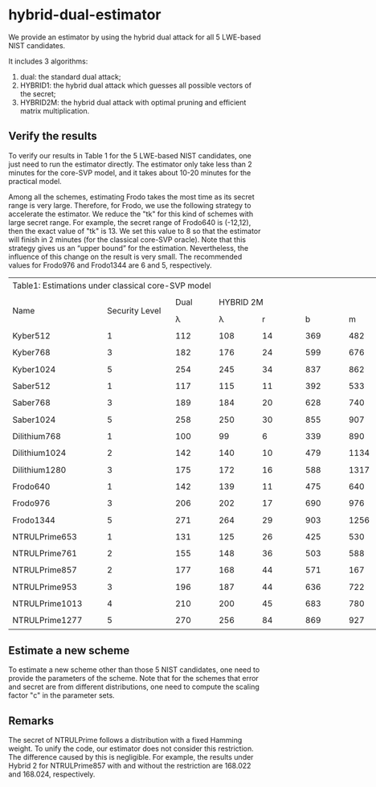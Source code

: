 # hybrid-dual-estimator

We provide an estimator by using the hybrid dual attack for all 5 LWE-based NIST candidates.

It includes 3 algorithms:
1. dual: the standard dual attack;
2. HYBRID1: the hybrid dual attack which guesses all possible vectors of the secret;
3. HYBRID2M: the hybrid dual attack with optimal pruning and efficient matrix multiplication.

## Verify the results 

To verify our results in Table 1 for the 5 LWE-based NIST candidates, one just need to run the estimator directly. 
The estimator only take less than 2 minutes for the core-SVP model, and it takes about 10-20 minutes for the practical model.

Among all the schemes, estimating Frodo takes the most time as its secret range is very large. 
Therefore, for Frodo, we use the following strategy to accelerate the estimator.
We reduce the "tk" for this kind of schemes with large secret range.
For example, the secret range of Frodo640 is (-12,12), then the exact value of "tk" is 13.
We set this value to 8 so that the estimator will finish in 2 minutes (for the classical core-SVP oracle).
Note that this strategy gives us an “upper bound” for the estimation.
Nevertheless, the influence of this change on the result is very small.
The recommended values for Frodo976 and Frodo1344 are 6 and 5, respectively.


<table border=0 align="center" cellpadding=0 cellspacing=0 width=845 style='border-collapse:
 collapse;table-layout:fixed;width:632pt'>
 <col width=187 style='mso-width-source:userset;mso-width-alt:5973;width:140pt'>
 <col width=136 style='mso-width-source:userset;mso-width-alt:4352;width:102pt'>
 <col width=87 span=6 style='width:65pt'>
 <tr height=33 style='mso-height-source:userset;height:25.0pt'>
  <td colspan=8 height=33 class=xl67 width=845 style='height:25.0pt;width:632pt'>Table1: Estimations
  under classical core-SVP model</td>
 </tr>
 <tr height=33 style='mso-height-source:userset;height:25.0pt'>
  <td rowspan=2 height=66 class=xl65 style='height:50.0pt;border-top:none'>Name</td>
  <td rowspan=2 class=xl65 style='border-top:none'>Security Level</td>
  <td class=xl65 style='border-top:none;border-left:none'>Dual</td>
  <td colspan=4 class=xl65 style='border-left:none'>HYBRID 2M</td>
  <td rowspan=2 class=xl65 style='border-top:none'>∆</td>
 </tr>
 <tr height=33 style='mso-height-source:userset;height:25.0pt'>
  <td height=33 class=xl66 style='height:25.0pt;border-top:none;border-left:
  none'>λ</td>
  <td class=xl66 style='border-top:none;border-left:none'>λ</td>
  <td class=xl65 style='border-top:none;border-left:none'>r</td>
  <td class=xl65 style='border-top:none;border-left:none'>b</td>
  <td class=xl65 style='border-top:none;border-left:none'>m</td>
 </tr>
 <tr height=33 style='mso-height-source:userset;height:25.0pt'>
  <td height=33 class=xl65 style='height:25.0pt;border-top:none'>Kyber512</td>
  <td class=xl65 style='border-top:none;border-left:none'>1</td>
  <td class=xl65 style='border-top:none;border-left:none'>112</td>
  <td class=xl65 style='border-top:none;border-left:none'>108</td>
  <td class=xl65 style='border-top:none;border-left:none'>14</td>
  <td class=xl65 style='border-top:none;border-left:none'>369</td>
  <td class=xl65 style='border-top:none;border-left:none'>482</td>
  <td class=xl65 style='border-top:none;border-left:none'>4</td>
 </tr>
 <tr height=33 style='mso-height-source:userset;height:25.0pt'>
  <td height=33 class=xl65 style='height:25.0pt;border-top:none'>Kyber768</td>
  <td class=xl65 style='border-top:none;border-left:none'>3</td>
  <td class=xl65 style='border-top:none;border-left:none'>182</td>
  <td class=xl65 style='border-top:none;border-left:none'>176</td>
  <td class=xl65 style='border-top:none;border-left:none'>24</td>
  <td class=xl65 style='border-top:none;border-left:none'>599</td>
  <td class=xl65 style='border-top:none;border-left:none'>676</td>
  <td class=xl65 style='border-top:none;border-left:none'>8</td>
 </tr>
 <tr height=33 style='mso-height-source:userset;height:25.0pt'>
  <td height=33 class=xl65 style='height:25.0pt;border-top:none'>Kyber1024</td>
  <td class=xl65 style='border-top:none;border-left:none'>5</td>
  <td class=xl65 style='border-top:none;border-left:none'>254</td>
  <td class=xl65 style='border-top:none;border-left:none'>245</td>
  <td class=xl65 style='border-top:none;border-left:none'>34</td>
  <td class=xl65 style='border-top:none;border-left:none'>837</td>
  <td class=xl65 style='border-top:none;border-left:none'>862</td>
  <td class=xl65 style='border-top:none;border-left:none'>9</td>
 </tr>
 <tr height=33 style='mso-height-source:userset;height:25.0pt'>
  <td height=33 class=xl65 style='height:25.0pt;border-top:none'>Saber512</td>
  <td class=xl65 style='border-top:none;border-left:none'>1</td>
  <td class=xl65 style='border-top:none;border-left:none'>117</td>
  <td class=xl65 style='border-top:none;border-left:none'>115</td>
  <td class=xl65 style='border-top:none;border-left:none'>11</td>
  <td class=xl65 style='border-top:none;border-left:none'>392</td>
  <td class=xl65 style='border-top:none;border-left:none'>533</td>
  <td class=xl65 style='border-top:none;border-left:none'>2</td>
 </tr>
 <tr height=33 style='mso-height-source:userset;height:25.0pt'>
  <td height=33 class=xl65 style='height:25.0pt;border-top:none'>Saber768</td>
  <td class=xl65 style='border-top:none;border-left:none'>3</td>
  <td class=xl65 style='border-top:none;border-left:none'>189</td>
  <td class=xl65 style='border-top:none;border-left:none'>184</td>
  <td class=xl65 style='border-top:none;border-left:none'>20</td>
  <td class=xl65 style='border-top:none;border-left:none'>628</td>
  <td class=xl65 style='border-top:none;border-left:none'>740</td>
  <td class=xl65 style='border-top:none;border-left:none'>5</td>
 </tr>
 <tr height=33 style='mso-height-source:userset;height:25.0pt'>
  <td height=33 class=xl65 style='height:25.0pt;border-top:none'>Saber1024</td>
  <td class=xl65 style='border-top:none;border-left:none'>5</td>
  <td class=xl65 style='border-top:none;border-left:none'>258</td>
  <td class=xl65 style='border-top:none;border-left:none'>250</td>
  <td class=xl65 style='border-top:none;border-left:none'>30</td>
  <td class=xl65 style='border-top:none;border-left:none'>855</td>
  <td class=xl65 style='border-top:none;border-left:none'>907</td>
  <td class=xl65 style='border-top:none;border-left:none'>8</td>
 </tr>
 <tr height=33 style='mso-height-source:userset;height:25.0pt'>
  <td height=33 class=xl65 style='height:25.0pt;border-top:none'>Dilithium768</td>
  <td class=xl65 style='border-top:none;border-left:none'>1</td>
  <td class=xl65 style='border-top:none;border-left:none'>100</td>
  <td class=xl65 style='border-top:none;border-left:none'>99</td>
  <td class=xl65 style='border-top:none;border-left:none'>6</td>
  <td class=xl65 style='border-top:none;border-left:none'>339</td>
  <td class=xl65 style='border-top:none;border-left:none'>890</td>
  <td class=xl65 style='border-top:none;border-left:none'>1</td>
 </tr>
 <tr height=33 style='mso-height-source:userset;height:25.0pt'>
  <td height=33 class=xl65 style='height:25.0pt;border-top:none'>Dilithium1024</td>
  <td class=xl65 style='border-top:none;border-left:none'>2</td>
  <td class=xl65 style='border-top:none;border-left:none'>142</td>
  <td class=xl65 style='border-top:none;border-left:none'>140</td>
  <td class=xl65 style='border-top:none;border-left:none'>10</td>
  <td class=xl65 style='border-top:none;border-left:none'>479</td>
  <td class=xl65 style='border-top:none;border-left:none'>1134</td>
  <td class=xl65 style='border-top:none;border-left:none'>2</td>
 </tr>
 <tr height=33 style='mso-height-source:userset;height:25.0pt'>
  <td height=33 class=xl65 style='height:25.0pt;border-top:none'>Dilithium1280</td>
  <td class=xl65 style='border-top:none;border-left:none'>3</td>
  <td class=xl65 style='border-top:none;border-left:none'>175</td>
  <td class=xl65 style='border-top:none;border-left:none'>172</td>
  <td class=xl65 style='border-top:none;border-left:none'>16</td>
  <td class=xl65 style='border-top:none;border-left:none'>588</td>
  <td class=xl65 style='border-top:none;border-left:none'>1317</td>
  <td class=xl65 style='border-top:none;border-left:none'>3</td>
 </tr>
 <tr height=33 style='mso-height-source:userset;height:25.0pt'>
  <td height=33 class=xl65 style='height:25.0pt;border-top:none'>Frodo640</td>
  <td class=xl65 style='border-top:none;border-left:none'>1</td>
  <td class=xl65 style='border-top:none;border-left:none'>142</td>
  <td class=xl65 style='border-top:none;border-left:none'>139</td>
  <td class=xl65 style='border-top:none;border-left:none'>11</td>
  <td class=xl65 style='border-top:none;border-left:none'>475</td>
  <td class=xl65 style='border-top:none;border-left:none'>640</td>
  <td class=xl65 style='border-top:none;border-left:none'>3</td>
 </tr>
 <tr height=33 style='mso-height-source:userset;height:25.0pt'>
  <td height=33 class=xl65 style='height:25.0pt;border-top:none'>Frodo976</td>
  <td class=xl65 style='border-top:none;border-left:none'>3</td>
  <td class=xl65 style='border-top:none;border-left:none'>206</td>
  <td class=xl65 style='border-top:none;border-left:none'>202</td>
  <td class=xl65 style='border-top:none;border-left:none'>17</td>
  <td class=xl65 style='border-top:none;border-left:none'>690</td>
  <td class=xl65 style='border-top:none;border-left:none'>976</td>
  <td class=xl65 style='border-top:none;border-left:none'>4</td>
 </tr>
 <tr height=33 style='mso-height-source:userset;height:25.0pt'>
  <td height=33 class=xl65 style='height:25.0pt;border-top:none'>Frodo1344</td>
  <td class=xl65 style='border-top:none;border-left:none'>5</td>
  <td class=xl65 style='border-top:none;border-left:none'>271</td>
  <td class=xl65 style='border-top:none;border-left:none'>264</td>
  <td class=xl65 style='border-top:none;border-left:none'>29</td>
  <td class=xl65 style='border-top:none;border-left:none'>903</td>
  <td class=xl65 style='border-top:none;border-left:none'>1256</td>
  <td class=xl65 style='border-top:none;border-left:none'>7</td>
 </tr>
 <tr height=33 style='mso-height-source:userset;height:25.0pt'>
  <td height=33 class=xl65 style='height:25.0pt;border-top:none'>NTRULPrime653</td>
  <td class=xl65 style='border-top:none;border-left:none'>1</td>
  <td class=xl65 style='border-top:none;border-left:none'>131</td>
  <td class=xl65 style='border-top:none;border-left:none'>125</td>
  <td class=xl65 style='border-top:none;border-left:none'>26</td>
  <td class=xl65 style='border-top:none;border-left:none'>425</td>
  <td class=xl65 style='border-top:none;border-left:none'>530</td>
  <td class=xl65 style='border-top:none;border-left:none'>6</td>
 </tr>
 <tr height=33 style='mso-height-source:userset;height:25.0pt'>
  <td height=33 class=xl65 style='height:25.0pt;border-top:none'>NTRULPrime761</td>
  <td class=xl65 style='border-top:none;border-left:none'>2</td>
  <td class=xl65 style='border-top:none;border-left:none'>155</td>
  <td class=xl65 style='border-top:none;border-left:none'>148</td>
  <td class=xl65 style='border-top:none;border-left:none'>36</td>
  <td class=xl65 style='border-top:none;border-left:none'>503</td>
  <td class=xl65 style='border-top:none;border-left:none'>588</td>
  <td class=xl65 style='border-top:none;border-left:none'>7</td>
 </tr>
 <tr height=33 style='mso-height-source:userset;height:25.0pt'>
  <td height=33 class=xl65 style='height:25.0pt;border-top:none'>NTRULPrime857</td>
  <td class=xl65 style='border-top:none;border-left:none'>2</td>
  <td class=xl65 style='border-top:none;border-left:none'>177</td>
  <td class=xl65 style='border-top:none;border-left:none'>168</td>
  <td class=xl65 style='border-top:none;border-left:none'>44</td>
  <td class=xl65 style='border-top:none;border-left:none'>571</td>
  <td class=xl65 style='border-top:none;border-left:none'>167</td>
  <td class=xl65 style='border-top:none;border-left:none'>9</td>
 </tr>
 <tr height=33 style='mso-height-source:userset;height:25.0pt'>
  <td height=33 class=xl65 style='height:25.0pt;border-top:none'>NTRULPrime953</td>
  <td class=xl65 style='border-top:none;border-left:none'>3</td>
  <td class=xl65 style='border-top:none;border-left:none'>196</td>
  <td class=xl65 style='border-top:none;border-left:none'>187</td>
  <td class=xl65 style='border-top:none;border-left:none'>44</td>
  <td class=xl65 style='border-top:none;border-left:none'>636</td>
  <td class=xl65 style='border-top:none;border-left:none'>722</td>
  <td class=xl65 style='border-top:none;border-left:none'>9</td>
 </tr>
 <tr height=33 style='mso-height-source:userset;height:25.0pt'>
  <td height=33 class=xl65 style='height:25.0pt;border-top:none'>NTRULPrime1013</td>
  <td class=xl65 style='border-top:none;border-left:none'>4</td>
  <td class=xl65 style='border-top:none;border-left:none'>210</td>
  <td class=xl65 style='border-top:none;border-left:none'>200</td>
  <td class=xl65 style='border-top:none;border-left:none'>45</td>
  <td class=xl65 style='border-top:none;border-left:none'>683</td>
  <td class=xl65 style='border-top:none;border-left:none'>780</td>
  <td class=xl65 style='border-top:none;border-left:none'>10</td>
 </tr>
 <tr height=33 style='mso-height-source:userset;height:25.0pt'>
  <td height=33 class=xl65 style='height:25.0pt;border-top:none'>NTRULPrime1277</td>
  <td class=xl65 style='border-top:none;border-left:none'>5</td>
  <td class=xl65 style='border-top:none;border-left:none'>270</td>
  <td class=xl65 style='border-top:none;border-left:none'>256</td>
  <td class=xl65 style='border-top:none;border-left:none'>84</td>
  <td class=xl65 style='border-top:none;border-left:none'>869</td>
  <td class=xl65 style='border-top:none;border-left:none'>927</td>
  <td class=xl65 style='border-top:none;border-left:none'>14</td>
</table>

## Estimate a new scheme
To estimate a new scheme other than those 5 NIST candidates, one need to provide the parameters of the scheme.
Note that for the schemes that error and secret are from different distributions, one need to compute the scaling factor "c" in the parameter sets.

## Remarks
The secret of NTRULPrime follows a distribution with a fixed Hamming weight. To unify the code, our estimator does not consider this restriction. The difference caused by this is negligible. For example, the results under Hybrid 2 for NTRULPrime857 with and without the restriction are 168.022 and 168.024, respectively.
